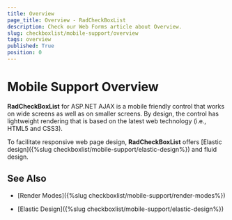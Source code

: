 ```yaml
---
title: Overview
page_title: Overview - RadCheckBoxList
description: Check our Web Forms article about Overview.
slug: checkboxlist/mobile-support/overview
tags: overview
published: True
position: 0
---
```


# Mobile Support Overview

**RadCheckBoxList** for ASP.NET AJAX is a mobile friendly control that works on wide screens as well as on smaller screens. By design, the control has lightweight rendering that is based on the latest web technology (i.e., HTML5 and CSS3).

To facilitate responsive web page design, **RadCheckBoxList** offers [Elastic design]({%slug checkboxlist/mobile-support/elastic-design%}) and fluid design.

## See Also

 * [Render Modes]({%slug checkboxlist/mobile-support/render-modes%})

 * [Elastic Design]({%slug checkboxlist/mobile-support/elastic-design%})

